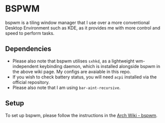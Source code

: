 # BSPWM

bspwm is a tiling window manager that I use over a more conventional Desktop Environment such as KDE, as it provides me with more control and speed to perform tasks.

## Dependencies

- Please also note that bspwm utilises `sxhkd`, as a lightweight wm-independent keybinding daemon, which is installed alongside bspwm in the above wiki page. My configs are avaiable in this repo. 
- If you wish to check battery status, you will need `acpi` installed via the official repository.
- Please also note that I am using `bar-aint-recursive`.

## Setup

To set up bspwm, please follow the instructions in the [Arch Wiki - bspwm](https://wiki.archlinux.org/index.php/Bspwm).

